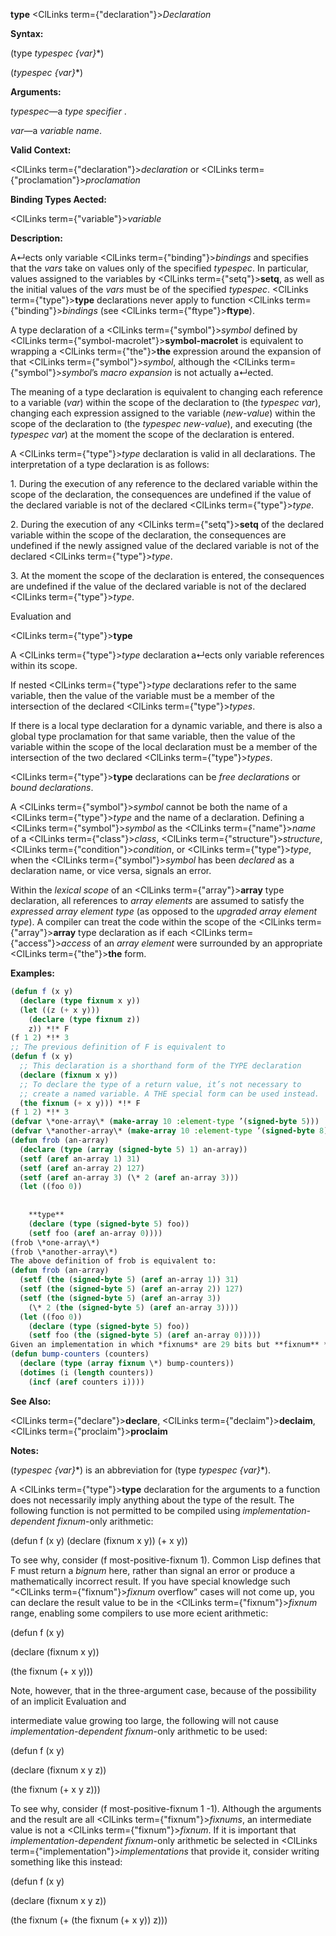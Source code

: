 **type** <ClLinks  term={"declaration"}><i>Declaration</i></ClLinks> 



**Syntax:** 



(type *typespec \{var\}*\*) 



(*typespec \{var\}*\*) 



**Arguments:** 



*typespec*—a *type specifier* . 



*var*—a *variable name*. 



**Valid Context:** 



<ClLinks  term={"declaration"}><i>declaration</i></ClLinks> or <ClLinks  term={"proclamation"}><i>proclamation</i></ClLinks> 



**Binding Types Aected:** 



<ClLinks  term={"variable"}><i>variable</i></ClLinks> 



**Description:** 



A↵ects only variable <ClLinks  term={"binding"}><i>bindings</i></ClLinks> and specifies that the *vars* take on values only of the specified *typespec*. In particular, values assigned to the variables by <ClLinks  term={"setq"}><b>setq</b></ClLinks>, as well as the initial values of the *vars* must be of the specified *typespec*. <ClLinks  term={"type"}><b>type</b></ClLinks> declarations never apply to function <ClLinks  term={"binding"}><i>bindings</i></ClLinks> (see <ClLinks  term={"ftype"}><b>ftype</b></ClLinks>). 



A type declaration of a <ClLinks  term={"symbol"}><i>symbol</i></ClLinks> defined by <ClLinks  term={"symbol-macrolet"}><b>symbol-macrolet</b></ClLinks> is equivalent to wrapping a <ClLinks  term={"the"}><b>the</b></ClLinks> expression around the expansion of that <ClLinks  term={"symbol"}><i>symbol</i></ClLinks>, although the <ClLinks  term={"symbol"}><i>symbol</i></ClLinks>’s *macro expansion* is not actually a↵ected. 



The meaning of a type declaration is equivalent to changing each reference to a variable (*var*) within the scope of the declaration to (the *typespec var*), changing each expression assigned to the variable (*new-value*) within the scope of the declaration to (the *typespec new-value*), and executing (the *typespec var*) at the moment the scope of the declaration is entered. 



A <ClLinks  term={"type"}><i>type</i></ClLinks> declaration is valid in all declarations. The interpretation of a type declaration is as follows: 



1\. During the execution of any reference to the declared variable within the scope of the declaration, the consequences are undefined if the value of the declared variable is not of the declared <ClLinks  term={"type"}><i>type</i></ClLinks>. 



2\. During the execution of any <ClLinks  term={"setq"}><b>setq</b></ClLinks> of the declared variable within the scope of the declaration, the consequences are undefined if the newly assigned value of the declared variable is not of the declared <ClLinks  term={"type"}><i>type</i></ClLinks>. 



3\. At the moment the scope of the declaration is entered, the consequences are undefined if the value of the declared variable is not of the declared <ClLinks  term={"type"}><i>type</i></ClLinks>. 



Evaluation and 



 



 



<ClLinks  term={"type"}><b>type</b></ClLinks> 



A <ClLinks  term={"type"}><i>type</i></ClLinks> declaration a↵ects only variable references within its scope. 



If nested <ClLinks  term={"type"}><i>type</i></ClLinks> declarations refer to the same variable, then the value of the variable must be a member of the intersection of the declared <ClLinks  term={"type"}><i>types</i></ClLinks>. 



If there is a local type declaration for a dynamic variable, and there is also a global type proclamation for that same variable, then the value of the variable within the scope of the local declaration must be a member of the intersection of the two declared <ClLinks  term={"type"}><i>types</i></ClLinks>. 



<ClLinks  term={"type"}><b>type</b></ClLinks> declarations can be *free declarations* or *bound declarations*. 



A <ClLinks  term={"symbol"}><i>symbol</i></ClLinks> cannot be both the name of a <ClLinks  term={"type"}><i>type</i></ClLinks> and the name of a declaration. Defining a <ClLinks  term={"symbol"}><i>symbol</i></ClLinks> as the <ClLinks  term={"name"}><i>name</i></ClLinks> of a <ClLinks  term={"class"}><i>class</i></ClLinks>, <ClLinks  term={"structure"}><i>structure</i></ClLinks>, <ClLinks  term={"condition"}><i>condition</i></ClLinks>, or <ClLinks  term={"type"}><i>type</i></ClLinks>, when the <ClLinks  term={"symbol"}><i>symbol</i></ClLinks> has been *declared* as a declaration name, or vice versa, signals an error. 



Within the *lexical scope* of an <ClLinks  term={"array"}><b>array</b></ClLinks> type declaration, all references to *array elements* are assumed to satisfy the *expressed array element type* (as opposed to the *upgraded array element type*). A compiler can treat the code within the scope of the <ClLinks  term={"array"}><b>array</b></ClLinks> type declaration as if each <ClLinks  term={"access"}><i>access</i></ClLinks> of an *array element* were surrounded by an appropriate <ClLinks  term={"the"}><b>the</b></ClLinks> form. 



**Examples:**
```lisp
(defun f (x y) 
  (declare (type fixnum x y)) 
  (let ((z (+ x y))) 
    (declare (type fixnum z)) 
    z)) *!* F 
(f 1 2) *!* 3 
;; The previous definition of F is equivalent to 
(defun f (x y) 
  ;; This declaration is a shorthand form of the TYPE declaration 
  (declare (fixnum x y)) 
  ;; To declare the type of a return value, it’s not necessary to 
  ;; create a named variable. A THE special form can be used instead. 
  (the fixnum (+ x y))) *!* F 
(f 1 2) *!* 3 
(defvar \*one-array\* (make-array 10 :element-type ’(signed-byte 5))) 
(defvar \*another-array\* (make-array 10 :element-type ’(signed-byte 8))) 
(defun frob (an-array) 
  (declare (type (array (signed-byte 5) 1) an-array)) 
  (setf (aref an-array 1) 31) 
  (setf (aref an-array 2) 127) 
  (setf (aref an-array 3) (\* 2 (aref an-array 3))) 
  (let ((foo 0)) 
    
    
    **type** 
    (declare (type (signed-byte 5) foo)) 
    (setf foo (aref an-array 0)))) 
(frob \*one-array\*) 
(frob \*another-array\*) 
The above definition of frob is equivalent to: 
(defun frob (an-array) 
  (setf (the (signed-byte 5) (aref an-array 1)) 31) 
  (setf (the (signed-byte 5) (aref an-array 2)) 127) 
  (setf (the (signed-byte 5) (aref an-array 3)) 
	(\* 2 (the (signed-byte 5) (aref an-array 3)))) 
  (let ((foo 0)) 
    (declare (type (signed-byte 5) foo)) 
    (setf foo (the (signed-byte 5) (aref an-array 0))))) 
Given an implementation in which *fixnums* are 29 bits but **fixnum** *arrays* are upgraded to signed 32-bit *arrays*, the following could be compiled with all *fixnum* arithmetic: 
(defun bump-counters (counters) 
  (declare (type (array fixnum \*) bump-counters)) 
  (dotimes (i (length counters)) 
    (incf (aref counters i)))) 
```
**See Also:** 



<ClLinks  term={"declare"}><b>declare</b></ClLinks>, <ClLinks  term={"declaim"}><b>declaim</b></ClLinks>, <ClLinks  term={"proclaim"}><b>proclaim</b></ClLinks> 



**Notes:** 



(*typespec \{var\}*\*) is an abbreviation for (type *typespec \{var\}*\*). 



A <ClLinks  term={"type"}><b>type</b></ClLinks> declaration for the arguments to a function does not necessarily imply anything about the type of the result. The following function is not permitted to be compiled using *implementation-dependent fixnum*-only arithmetic: 



(defun f (x y) (declare (fixnum x y)) (+ x y)) 



To see why, consider (f most-positive-fixnum 1). Common Lisp defines that F must return a *bignum* here, rather than signal an error or produce a mathematically incorrect result. If you have special knowledge such “<ClLinks  term={"fixnum"}><i>fixnum</i></ClLinks> overflow” cases will not come up, you can declare the result value to be in the <ClLinks  term={"fixnum"}><i>fixnum</i></ClLinks> range, enabling some compilers to use more ecient arithmetic: 



(defun f (x y) 



(declare (fixnum x y)) 



(the fixnum (+ x y))) 



Note, however, that in the three-argument case, because of the possibility of an implicit Evaluation and 



 



 



intermediate value growing too large, the following will not cause *implementation-dependent fixnum*-only arithmetic to be used: 



(defun f (x y) 



(declare (fixnum x y z)) 



(the fixnum (+ x y z))) 



To see why, consider (f most-positive-fixnum 1 -1). Although the arguments and the result are all <ClLinks  term={"fixnum"}><i>fixnums</i></ClLinks>, an intermediate value is not a <ClLinks  term={"fixnum"}><i>fixnum</i></ClLinks>. If it is important that *implementation-dependent fixnum*-only arithmetic be selected in <ClLinks  term={"implementation"}><i>implementations</i></ClLinks> that provide it, consider writing something like this instead: 



(defun f (x y) 



(declare (fixnum x y z)) 



(the fixnum (+ (the fixnum (+ x y)) z))) 



